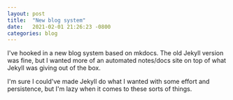 ```yaml
---
layout: post
title:  "New blog system"
date:   2021-02-01 21:26:23 -0800
categories: blog
---
```

I've hooked in a new blog system based on mkdocs. The old Jekyll version was fine, but I wanted more of an automated notes/docs site on top of what Jekyll was giving out of the box.

I'm sure I could've made Jekyll do what I wanted with some effort and persistence, but I'm lazy when it comes to these sorts of things.